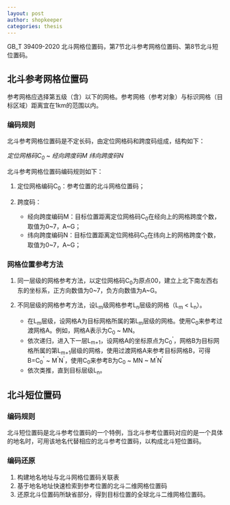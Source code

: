 ```yaml
---
layout: post
author: shopkeeper
categories: thesis
---
```

GB_T 39409-2020 北斗网格位置码，第7节北斗参考网格位置码、第8节北斗短位置码。

## 北斗参考网格位置码

参考网格应选择第五级（含）以下的网格。参考网格（参考对象）与标识网格（目标区域）距离宜在1km的范围以内。

### 编码规则

北斗参考网格位置码是不定长码，由定位网格码和跨度码组成，结构如下：

*定位网格码C<sub>0</sub>* ~ *经向跨度码M* *纬向跨度码N*

北斗参考网格位置码编码规则如下：

1. 定位网格编码C<sub>0</sub>：参考位置的北斗网格位置码；

2. 跨度码：
    
    - 经向跨度编码M：目标位置距离定位网格码C<sub>0</sub>在经向上的网格跨度个数，取值为0~7，A~G；
    - 纬向跨度编码N：目标位置距离定位网格码C<sub>0</sub>在纬向上的网格跨度个数，取值为0~7，A~G；

### 网格位置参考方法

1. 同一层级的网格参考方法，以定位网格码C<sub>0</sub>为原点00，建立上北下南左西右东的坐标系，正方向数值为0~7，负方向数值为A~G。

2. 不同层级的网格参考方法，设L<sub>m</sub>级网格参考L<sub>n</sub>层级的网格（L<sub>m</sub> < L<sub>n</sub>）。
    
    - 在L<sub>m</sub>层级，设网格A为目标网格所属的第L<sub>m</sub>层级的网格。使用C<sub>0</sub>来参考过渡网格A。例如，网格A表示为C<sub>0</sub> ~ MN。
    - 依次递归，进入下一层L<sub>m+1</sub>，设网格A的坐标原点为C<sub>0</sub><sup>'</sup>，网格B为目标网格所属的第L<sub>m+1</sub>层级的网格，使用过渡网格A来参考目标网格B，可得B=C<sub>0</sub><sup>'</sup> ~ M<sup>'</sup>N<sup>'</sup>，使用C<sub>0</sub>来参考B为C<sub>0</sub> ~ MN ~ M<sup>'</sup>N<sup>'</sup>
    - 依次类推，直到目标层级L<sub>n</sub>。

## 北斗短位置码

### 编码规则

北斗短位置码是北斗参考位置码的一个特例，当北斗参考位置码对应的是一个具体的地名时，可用该地名代替相应的北斗参考位置码，以构成北斗短位置码。

### 编码还原

1. 构建地名地址与北斗网格位置码关联表
2. 基于地名地址快速检索到参考位置的北斗二维网格位置码
3. 还原北斗位置码所缺省部分，得到目标位置的全球北斗二维网格位置码。